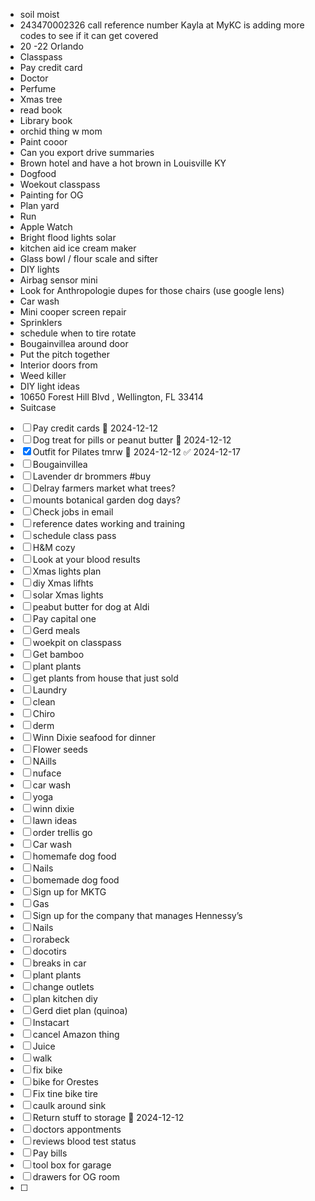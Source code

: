 
- soil moist 
- 243470002326 call reference number Kayla at MyKC is adding more codes to see if it can get covered 
- 20 -22 Orlando 
- Classpass
- Pay credit card
- Doctor
- Perfume 
- Xmas tree
- read book
- Library book
- orchid thing w mom
- Paint cooor
- Can you export drive summaries
- Brown hotel and have a hot brown in Louisville KY
- Dogfood
- Woekout classpass
- Painting for OG
- Plan yard
- Run
- Apple Watch 
- Bright flood lights solar
- kitchen aid ice cream maker
- Glass bowl / flour scale and sifter 
- DIY lights 
- Airbag sensor mini 
- Look for Anthropologie dupes for those chairs (use google lens)
- Car wash
- Mini cooper screen repair 
- Sprinklers
- schedule when to tire rotate 
- Bougainvillea around door
- Put the pitch together 
- Interior doors from 
- Weed killer
- DIY light ideas
- 10650 Forest Hill Blvd , Wellington, FL 33414
- Suitcase
- [ ] Pay credit cards 📅 2024-12-12 
- [ ] Dog treat for pills or peanut butter 📅 2024-12-12 
- [x] Outfit for Pilates  tmrw 📅 2024-12-12 ✅ 2024-12-17
- [ ] Bougainvillea 
- [ ] Lavender dr brommers #buy 
- [ ] Delray farmers market what trees?
- [ ] mounts botanical garden dog days?
- [ ] Check jobs in email 
- [ ] reference dates working and training
- [ ] schedule class pass
- [ ] H&M cozy 
- [ ] Look at your blood results 
- [ ] Xmas lights plan 
- [ ] diy Xmas lifhts
- [ ] solar Xmas lights
- [ ] peabut butter for dog at Aldi 
- [ ] Pay capital one 
- [ ] Gerd meals
- [ ] woekpit on classpass 
- [ ] Get bamboo
- [ ] plant plants
- [ ] get plants from house that just sold 
- [ ] Laundry 
- [ ] clean 
- [ ] Chiro
- [ ] derm 
- [ ] Winn Dixie seafood for dinner
- [ ] Flower seeds
- [ ] NAills
- [ ] nuface
- [ ] car wash
- [ ] yoga
- [ ] winn dixie
- [ ] lawn ideas
- [ ] order trellis go
- [ ] Car wash
- [ ] homemafe dog food
- [ ]  Nails
- [ ] bomemade dog food 
- [ ] Sign up for MKTG
- [ ] Gas
- [ ] Sign up for the company that manages Hennessy’s 
- [ ] Nails
- [ ] rorabeck
- [ ] docotirs
- [ ] breaks in car
- [ ] plant plants
- [ ] change outlets
- [ ] plan kitchen diy 
- [ ] Gerd diet plan (quinoa)
- [ ] Instacart
- [ ] cancel Amazon thing
- [ ] Juice
- [ ] walk 
- [ ] fix bike
- [ ] bike for Orestes 
- [ ] Fix tine bike tire
- [ ] caulk around sink
- [ ] Return stuff to storage 📅 2024-12-12 
- [ ] doctors appontments
- [ ] reviews blood test status 
- [ ] Pay bills
- [ ] tool box for garage 
- [ ] drawers for OG room 
- [ ] 